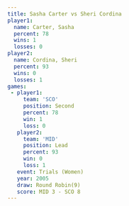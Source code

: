 ```yaml
---
title: Sasha Carter vs Sheri Cordina
player1:              
  name: Carter, Sasha 
  percent: 78         
  wins: 1             
  losses: 0           
player2:              
  name: Cordina, Sheri
  percent: 93         
  wins: 0             
  losses: 1           
games:
 - player1:          
     team: 'SCO'     
     position: Second
     percent: 78     
     win: 1          
     loss: 0         
   player2:        
     team: 'MID'   
     position: Lead
     percent: 93   
     win: 0        
     loss: 1       
   event: Trials (Women)
   year: 2005           
   draw: Round Robin(9) 
   score: MID 3 - SCO 8 
---
```

